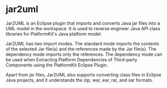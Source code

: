 # jar2uml
Jar2UML is an Eclipse plugin that imports and converts Java jar files into a UML model in the workspace. It is used to reverse engineer Java API class libraries for PlatformKit's Java platform model.

Jar2UML has two import modes. The standard mode imports the contents of the selected Jar file(s) and the references made by the Jar file(s). The dependency mode imports only the references. The dependency mode can be used when Extracting Platform Dependencies of Third-party Components using the PlatformKit Eclipse Plugin.

Apart from jar files, Jar2UML also supports converting class files in Eclipse Java projects, and it understands the zip, war, ear, rar, and sar formats.
